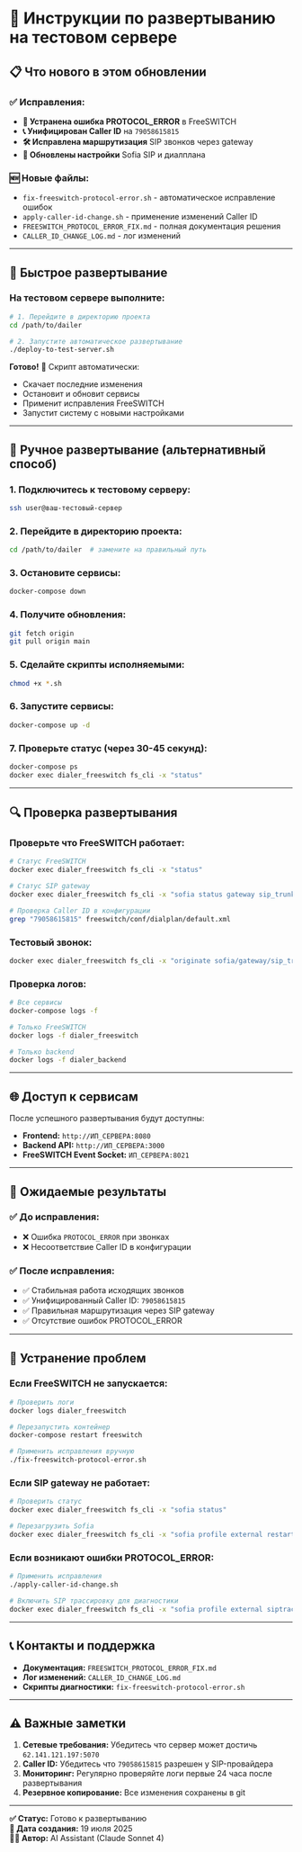 # 🚀 Инструкции по развертыванию на тестовом сервере

## 📋 Что нового в этом обновлении

### ✅ Исправления:
- **🔧 Устранена ошибка PROTOCOL_ERROR** в FreeSWITCH
- **📞 Унифицирован Caller ID** на `79058615815`
- **🛠️ Исправлена маршрутизация** SIP звонков через gateway
- **🎯 Обновлены настройки** Sofia SIP и диалплана

### 🆕 Новые файлы:
- `fix-freeswitch-protocol-error.sh` - автоматическое исправление ошибок
- `apply-caller-id-change.sh` - применение изменений Caller ID
- `FREESWITCH_PROTOCOL_ERROR_FIX.md` - полная документация решения
- `CALLER_ID_CHANGE_LOG.md` - лог изменений

---

## 🚀 Быстрое развертывание

### На тестовом сервере выполните:

```bash
# 1. Перейдите в директорию проекта
cd /path/to/dailer

# 2. Запустите автоматическое развертывание
./deploy-to-test-server.sh
```

**Готово!** 🎉 Скрипт автоматически:
- Скачает последние изменения
- Остановит и обновит сервисы
- Применит исправления FreeSWITCH
- Запустит систему с новыми настройками

---

## 📝 Ручное развертывание (альтернативный способ)

### 1. Подключитесь к тестовому серверу:
```bash
ssh user@ваш-тестовый-сервер
```

### 2. Перейдите в директорию проекта:
```bash
cd /path/to/dailer  # замените на правильный путь
```

### 3. Остановите сервисы:
```bash
docker-compose down
```

### 4. Получите обновления:
```bash
git fetch origin
git pull origin main
```

### 5. Сделайте скрипты исполняемыми:
```bash
chmod +x *.sh
```

### 6. Запустите сервисы:
```bash
docker-compose up -d
```

### 7. Проверьте статус (через 30-45 секунд):
```bash
docker-compose ps
docker exec dialer_freeswitch fs_cli -x "status"
```

---

## 🔍 Проверка развертывания

### Проверьте что FreeSWITCH работает:
```bash
# Статус FreeSWITCH
docker exec dialer_freeswitch fs_cli -x "status"

# Статус SIP gateway
docker exec dialer_freeswitch fs_cli -x "sofia status gateway sip_trunk"

# Проверка Caller ID в конфигурации
grep "79058615815" freeswitch/conf/dialplan/default.xml
```

### Тестовый звонок:
```bash
docker exec dialer_freeswitch fs_cli -x "originate sofia/gateway/sip_trunk/79206054020 &echo"
```

### Проверка логов:
```bash
# Все сервисы
docker-compose logs -f

# Только FreeSWITCH
docker logs -f dialer_freeswitch

# Только backend
docker logs -f dialer_backend
```

---

## 🌐 Доступ к сервисам

После успешного развертывания будут доступны:

- **Frontend:** `http://ИП_СЕРВЕРА:8080`
- **Backend API:** `http://ИП_СЕРВЕРА:3000`
- **FreeSWITCH Event Socket:** `ИП_СЕРВЕРА:8021`

---

## 🎯 Ожидаемые результаты

### ✅ До исправления:
- ❌ Ошибка `PROTOCOL_ERROR` при звонках
- ❌ Несоответствие Caller ID в конфигурации

### ✅ После исправления:
- ✅ Стабильная работа исходящих звонков
- ✅ Унифицированный Caller ID: `79058615815`
- ✅ Правильная маршрутизация через SIP gateway
- ✅ Отсутствие ошибок PROTOCOL_ERROR

---

## 🔧 Устранение проблем

### Если FreeSWITCH не запускается:
```bash
# Проверить логи
docker logs dialer_freeswitch

# Перезапустить контейнер
docker-compose restart freeswitch

# Применить исправления вручную
./fix-freeswitch-protocol-error.sh
```

### Если SIP gateway не работает:
```bash
# Проверить статус
docker exec dialer_freeswitch fs_cli -x "sofia status"

# Перезагрузить Sofia
docker exec dialer_freeswitch fs_cli -x "sofia profile external restart"
```

### Если возникают ошибки PROTOCOL_ERROR:
```bash
# Применить исправления
./apply-caller-id-change.sh

# Включить SIP трассировку для диагностики
docker exec dialer_freeswitch fs_cli -x "sofia profile external siptrace on"
```

---

## 📞 Контакты и поддержка

- **Документация:** `FREESWITCH_PROTOCOL_ERROR_FIX.md`
- **Лог изменений:** `CALLER_ID_CHANGE_LOG.md`
- **Скрипты диагностики:** `fix-freeswitch-protocol-error.sh`

---

## ⚠️ Важные заметки

1. **Сетевые требования:** Убедитесь что сервер может достичь `62.141.121.197:5070`
2. **Caller ID:** Убедитесь что `79058615815` разрешен у SIP-провайдера
3. **Мониторинг:** Регулярно проверяйте логи первые 24 часа после развертывания
4. **Резервное копирование:** Все изменения сохранены в git

---

**✅ Статус:** Готово к развертыванию  
**📅 Дата создания:** 19 июля 2025  
**👨‍💻 Автор:** AI Assistant (Claude Sonnet 4) 